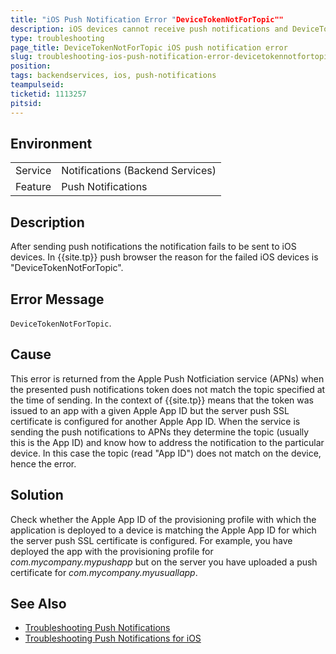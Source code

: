 ```yaml
---
title: "iOS Push Notification Error "DeviceTokenNotForTopic""
description: iOS devices cannot receive push notifications and DeviceTokenNotForTopic error is returned
type: troubleshooting
page_title: DeviceTokenNotForTopic iOS push notification error
slug: troubleshooting-ios-push-notification-error-devicetokennotfortopic 
position: 
tags: backendservices, ios, push-notifications
teampulseid:
ticketid: 1113257
pitsid:
---
```


## Environment
<table>
  <tr>
    <td>Service</td>
    <td>Notifications (Backend Services)</td>	
  </tr>
  <tr>
    <td>Feature</td>
    <td>Push Notifications</td>	
  </tr>
</table>


## Description

After sending push notifications the notification fails to be sent to iOS devices. In {{site.tp}} push browser the reason for the failed iOS devices is "DeviceTokenNotForTopic".
   
## Error Message

`DeviceTokenNotForTopic`. 

## Cause

This error is returned from the Apple Push Notficiation service (APNs) when the presented push notifications token does not match the topic specified at the time of sending. In the context of {{site.tp}} means that the token was issued to an app with a given Apple App ID but the server push SSL certificate is configured for another Apple App ID. When the service is sending the push notifications to APNs they determine the topic (usually this is the App ID) and know how to address the notification to the particular device. In this case the topic (read "App ID") does not match on the device, hence the error.

## Solution 

Check whether the Apple App ID of the provisioning profile with which the application is deployed to a device is matching the Apple App ID for which the server push SSL certificate is configured. For example, you have deployed the app with the provisioning profile for *com.mycompany.mypushapp* but on the server you have uploaded a push certificate for *com.mycompany.myusuallapp*. 

## See Also

* [Troubleshooting Push Notifications](http://docs.telerik.com/platform/backend-services/javascript/push-notifications/troubleshooting/introduction)
* [Troubleshooting Push Notifications for iOS](http://docs.telerik.com/platform/backend-services/javascript/push-notifications/troubleshooting/push-trb-ios)
